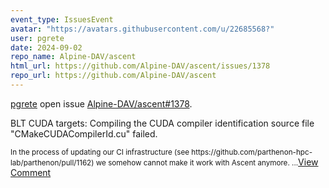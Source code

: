 ```yaml
---
event_type: IssuesEvent
avatar: "https://avatars.githubusercontent.com/u/22685568?"
user: pgrete
date: 2024-09-02
repo_name: Alpine-DAV/ascent
html_url: https://github.com/Alpine-DAV/ascent/issues/1378
repo_url: https://github.com/Alpine-DAV/ascent
---
```


<a href='https://github.com/pgrete' target='_blank'>pgrete</a> open issue <a href='https://github.com/Alpine-DAV/ascent/issues/1378' target='_blank'>Alpine-DAV/ascent#1378</a>.

<p>BLT CUDA targets: Compiling the CUDA compiler identification source file   "CMakeCUDACompilerId.cu" failed.</p><small>In the process of updating our CI infrastructure (see https://github.com/parthenon-hpc-lab/parthenon/pull/1162) we somehow cannot make it work with Ascent anymore....</small><a href='https://github.com/Alpine-DAV/ascent/issues/1378' target='_blank'>View Comment</a>